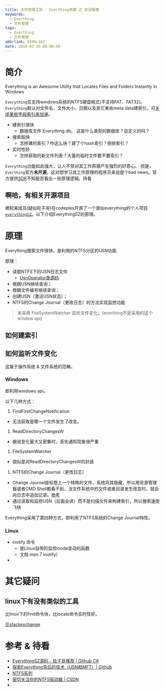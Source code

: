 ```yaml
---
title: 文件管理工具 - Everthing原理 之 还没看懂
keywords:
  - Everthing
  - 文件管理
tags:
  - Everthing
  - 文件管理
abbrlink: 9299c162
date: 2018-03-26 00:00:00
---
```


# 简介

Everything is an Awesome Utility that Locates Files and Folders Instantly in Windows

`Everything`仅支持windows系统的NTFS硬盘格式(不支持FAT、FAT32)。`Everything`默认对文件名、文件大小、日期以及其它某些meta data建索引，可[关闭某些字段索引来加速](https://www.voidtools.com/support/everything/indexes/#optimizing_for_smallest_memory_foot_print)。

- 建索引很快
  - 数据库文件 Everything.db。 这是什么类型的数据库？自定义的吗？
- 搜索超快
  - 怎样建的索引？咋这么快？建了个hash索引？倒排索引？
- 实时性好
  - 怎样获取的新文件列表？大量的临时文件要不要索引？

`Everything`功能如此强大，让人不禁对其工作原理产生强烈的好奇心。
但是，`Everthing`官方**未开源**，这对想学习其工作原理的程序员来说是个bad news。官方提供[SDK](http://www.voidtools.com/support/everything/sdk/)不知能否看出一些原理逻辑。待看


## 啊哈，有相关开源项目

微软某成员(疑似轮子哥)在codeplex开源了一个类似everything的个人项目[`everythingSZ`](https://archive.codeplex.com/?p=everythingsz)。以下介绍EverythingSZ的原理。



# 原理


Everything搜索文件很快，是利用的NTFS分区的USN功能.



原理：
- 读取NTFS下的USN日志文件
  - [UsnOperator类源码](https://github.com/BitMindLab/everything/blob/master/UsnOperation/UsnOperator.cs)
- 根据USN继续查询；
- 根据文件编号继续查询；
- 创建USN（激活USN状态）；
- NTFS的Change Journal（更改日志）的方法实现监控功能


> 未采用 FileSystemWatcher 监听文件变化。(everthing不是采用的这个window api)


## 如何建索引


## 如何监听文件变化

这属于操作系统 & 文件系统的范畴。

### Windows
即利用windows api。

以下几种方式：

1. FindFirstChangeNotification
  - 无法获取是哪一个文件发生了改变。
1. ReadDirectoryChangesW
  - 据说变化量大又密集时，丢失通知现象很严重
1. FileSystemWatcher
  - 貌似是对ReadDirectoryChangesW的封装
1. NTFS的Change Journal（更改日志）
  - Change Journal是标卷上一个特殊的文件，系统将其隐藏，所以用资源管理器或者CMD Shell都看不到，当文件系统中的文件或者目录发生改变时，就会向日志中追加记录。[参考](https://blog.csdn.net/arrowzz/article/details/75304091)
  - 通过读取和监控USN（后面会讲）而不是扫描文件来构建索引，所以搜索速度飞快


Everything采用了第四种方式，即利用了NTFS系统的Change Journal特性。

### Linux

- inotify 命令
  - 是Linux自带的监控inode变动的函数
  - 文档 man 7 inotify）
-

# 其它疑问

## linux下有没有类似的工具
比linux下的find命令快，比locate命令实时性好。

[见stackexchange](https://unix.stackexchange.com/questions/31063/is-there-a-file-search-engine-like-everything-in-linux)

# 参考 & 待看

- [EverythingSZ源码 - 轮子哥推荐 | Github C#](https://github.com/BitMindLab/everything)
- [探索Everything背后的技术（USN和MFT）| Github](https://github.com/yuzhengyang/Everything)
-  [NTFS系列](https://blog.csdn.net/column/details/16576.html)
- [密切关注你的NTFS驱动器 | CSDN](https://blog.csdn.net/xexiyong/article/details/17200827)
-
